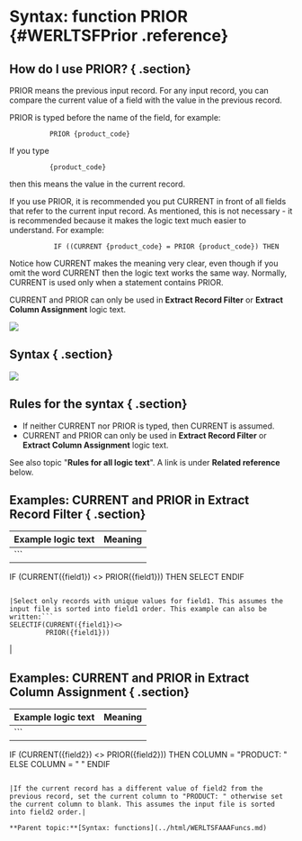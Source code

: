 # Syntax: function PRIOR {#WERLTSFPrior .reference}

## How do I use PRIOR? { .section}

PRIOR means the previous input record. For any input record, you can compare the current value of a field with the value in the previous record.

PRIOR is typed before the name of the field, for example:

```
          PRIOR {product_code}
```

If you type

```
          {product_code}
```

then this means the value in the current record.

If you use PRIOR, it is recommended you put CURRENT in front of all fields that refer to the current input record. As mentioned, this is not necessary - it is recommended because it makes the logic text much easier to understand. For example:

```
           IF ((CURRENT {product_code} = PRIOR {product_code}) THEN
```

Notice how CURRENT makes the meaning very clear, even though if you omit the word CURRENT then the logic text works the same way. Normally, CURRENT is used only when a statement contains PRIOR.

CURRENT and PRIOR can only be used in **Extract Record Filter** or **Extract Column Assignment** logic text.

![](images/LTZZ_Syntax_legend.gif)

## Syntax { .section}

![](images/LTS_CURRENT_PRIOR_01.gif)

## Rules for the syntax { .section}

-   If neither CURRENT nor PRIOR is typed, then CURRENT is assumed.
-   CURRENT and PRIOR can only be used in **Extract Record Filter** or **Extract Column Assignment** logic text.

See also topic "**Rules for all logic text**". A link is under **Related reference** below.

## Examples: CURRENT and PRIOR in Extract Record Filter { .section}

|Example logic text|Meaning|
|------------------|-------|
|```
IF (CURRENT({field1}) <>
    PRIOR({field1}))
   THEN SELECT
ENDIF
```

|Select only records with unique values for field1. This assumes the input file is sorted into field1 order. This example can also be written:```
SELECTIF(CURRENT({field1})<>
         PRIOR({field1}))
```

|

## Examples: CURRENT and PRIOR in Extract Column Assignment { .section}

|Example logic text|Meaning|
|------------------|-------|
|```
IF (CURRENT({field2}) <>
    PRIOR({field2}))
    THEN COLUMN = "PRODUCT: "
    ELSE COLUMN = " "
ENDIF
```

|If the current record has a different value of field2 from the previous record, set the current column to "PRODUCT: " otherwise set the current column to blank. This assumes the input file is sorted into field2 order.|

**Parent topic:**[Syntax: functions](../html/WERLTSFAAAFuncs.md)

